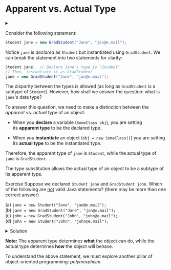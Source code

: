 # Apparent vs. Actual Type 

<div id="outcomes"><details><summary></summary>

- Label apparent and actual types of objects.
- Explain the relationship between apparent and actual type.

</details></div>

Consider the following statement:

```java
Student jane = new GradStudent("Jane", "jan@e.mail");
```

Notice `jane` is _declared_ as `Student` but instantiated using `GradStudent`. We can break the statement into two statements for clarity:

```java
Student jane;  // Declare jane's type is "Student"
// Then, instantiate it as GradStudent
jane = new GradStudent("Jane", "jan@e.mail");
```

The disparity between the types is allowed (as long as `GradStudent` is a subtype of `Student`). However, how shall we answer the question: what is `jane`'s data type? 

To answer this question, we need to make a distinction between the _apparent_ vs. _actual_ type of an object: 

- When you **declare** a variable (`SomeClass obj`), you are setting its **apparent type** to be the declared type.

- When you **instantiate** an object (`obj = new SomeClass()`) you are setting its **actual type** to be the instantiated type.

Therefore, the apparent type of `jane` is `Student`, while the actual type of `jane` is `GradStudent`.

<div class="note">

The type substitution allows the actual type of an object to be a subtype of its apparent type.

</div>


<span class="tag">Exercise</span> Suppose we declared `Student jane` and `GradStudent john`. Which of the following are <u>not</u> valid Java statements? (there may be more than one correct answer)


(a) `jane = new Student("Jane", "jan@e.mail");` \
(b) `jane = new GradStudent("Jane", "jan@e.mail");` \
(c) `john = new GradStudent("John", "john@e.mail");` \
(d) `john = new Student("John", "john@e.mail");` 


<details class="solution" data-release="Sep 1, 2023 17:00:00">
<summary>Solution</summary>

All statements are valid except for (d) which is invalid because in Java <span class="highlight">the apparent type of an object cannot be a subtype of its actual type.</span>. 

</details>

<div class="note">

**Note:** The apparent type determines **what** the object can do, while the actual type determines **how** the object will behave. 

</div>

To understand the above statement, we must explore another pillar of object-oriented programming: *polymorphism*. 

<!-- http://www.eecs.qmul.ac.uk/~mmh/AMCM048/inheritance/hierarchy.html -->